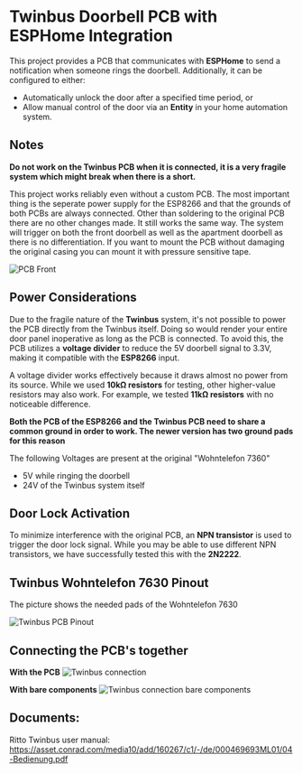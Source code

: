 # Twinbus Doorbell PCB with ESPHome Integration

This project provides a PCB that communicates with **ESPHome** to send a notification when someone rings the doorbell. Additionally, it can be configured to either:
- Automatically unlock the door after a specified time period, or
- Allow manual control of the door via an **Entity** in your home automation system.

## Notes

**Do not work on the Twinbus PCB when it is connected, it is a very fragile system which might break when there is a short.**

This project works reliably even without a custom PCB. The most important thing is the seperate power supply for the ESP8266 and that the grounds of both PCBs are always connected.
Other than soldering to the original PCB there are no other changes made. It still works the same way.
The system will trigger on both the front doorbell as well as the apartment doorbell as there is no differentiation.
If you want to mount the PCB without damaging the original casing you can mount it with pressure sensitive tape.

![PCB Front](https://github.com/user-attachments/assets/15a7c113-f38f-4eb2-9b5c-b63e467d6a46)

## Power Considerations

Due to the fragile nature of the **Twinbus** system, it's not possible to power the PCB directly from the Twinbus itself. Doing so would render your entire door panel inoperative as long as the PCB is connected. To avoid this, the PCB utilizes a **voltage divider** to reduce the 5V doorbell signal to 3.3V, making it compatible with the **ESP8266** input.

A voltage divider works effectively because it draws almost no power from its source. While we used **10kΩ resistors** for testing, other higher-value resistors may also work. For example, we tested **11kΩ resistors** with no noticeable difference.

**Both the PCB of the ESP8266 and the Twinbus PCB need to share a common ground in order to work. The newer version has two ground pads for this reason**

The following Voltages are present at the original "Wohntelefon 7360"
- 5V while ringing the doorbell
- 24V of the Twinbus system itself 

## Door Lock Activation

To minimize interference with the original PCB, an **NPN transistor** is used to trigger the door lock signal. While you may be able to use different NPN transistors, we have successfully tested this with the **2N2222**.

## Twinbus Wohntelefon 7630 Pinout

The picture shows the needed pads of the Wohntelefon 7630

![Twinbus PCB Pinout](https://github.com/user-attachments/assets/54a5d371-4b0a-4f46-a4a6-676864b27c11)


## Connecting the PCB's together

**With the PCB** 
![Twinbus connection](https://github.com/user-attachments/assets/7987326f-47fe-472d-a21e-35f601020112)


**With bare components**
![Twinbus connection bare components](https://github.com/user-attachments/assets/d5570494-d16b-4003-af8b-8ac0599c8a1c)


## Documents:
Ritto Twinbus user manual:
https://asset.conrad.com/media10/add/160267/c1/-/de/000469693ML01/04-Bedienung.pdf


